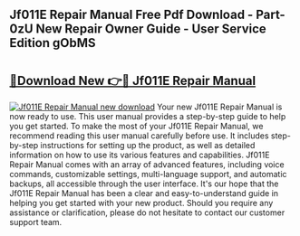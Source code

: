 ## Jf011E Repair Manual Free Pdf Download - Part-0zU New Repair Owner Guide - User Service Edition gObMS

# <h2><a href="http://bc43542.oget.top/?id=Jf011E+Repair+Manual">🔗Download New 👉🔴 Jf011E Repair Manual</a></h2>

[![Jf011E Repair Manual new download](https://i.imgur.com/5g1atiW.png)](http://bc43542.oget.top/?id=Jf011E+Repair+Manual)
Your new Jf011E Repair Manual is now ready to use. This user manual provides a step-by-step guide to help you get started. To make the most of your Jf011E Repair Manual, we recommend reading this user manual carefully before use. It includes step-by-step instructions for setting up the product, as well as detailed information on how to use its various features and capabilities. Jf011E Repair Manual comes with an array of advanced features, including voice commands, customizable settings, multi-language support, and automatic backups, all accessible through the user interface. It's our hope that the Jf011E Repair Manual has been a clear and easy-to-understand guide in helping you get started with your new product. Should you require any assistance or clarification, please do not hesitate to contact our customer support team.
